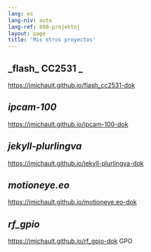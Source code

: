 ```yaml
---
lang: es
lang-niv: auto
lang-ref: 090-projektoj
layout: page
title: 'Mis otros proyectos'
---
```


## _flash\_ CC2531 _
<https://jmichault.github.io/flash_cc2531-dok>  

## _ipcam-100_ 
<https://jmichault.github.io/ipcam-100-dok>  

## _jekyll-plurlingva_ 
<https://jmichault.github.io/jekyll-plurlingva-dok>  

## _motioneye.eo_ 
<https://jmichault.github.io/motioneye.eo-dok>  

## _rf\_gpio_ 
<https://jmichault.github.io/rf_gpio-dok>  GPO 
